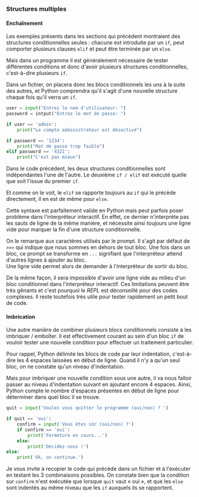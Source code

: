 ### Structures multiples

#### Enchaînement

Les exemples présents dans les sections qui précèdent montraient des structures conditionnelles seules : chacune est introduite par un `if`, peut comporter plusieurs clauses `elif` et peut être terminée par un `else`.

Mais dans un programme il est généralement nécessaire de tester différentes conditions et donc d'avoir plusieurs structures conditionnelles, c'est-à-dire plusieurs `if`.

Dans un fichier, on placera donc les blocs conditionnels les uns à la suite des autres, et Python comprendra qu'il s'agit d'une nouvelle structure chaque fois qu'il verra un `if`.

```python
user = input("Entrez le nom d'utilisateur: ")
password = intput("Entrez le mot de passe: ")

if user == 'admin':
    print("Le compte administrateur est désactivé")

if password == '1234':
    print("Mot de passe trop faible")
elif password == '4321':
    print("C'est pas mieux")
```

Dans le code précédent, les deux structures conditionnelles sont indépendantes l'une de l'autre.
Le deuxième `if / elif` est exécuté quelle que soit l'issue du premier `if`.

Et comme on le voit, le `elif` se rapporte toujours au `if` qui le précède directement, il en est de même pour `else`.

Cette syntaxe est parfaitement valide en Python mais peut parfois poser problème dans l'interpréteur interactif.
En effet, ce dernier n'interprète pas les sauts de ligne de la même manière, et nécessite ainsi toujours une ligne vide pour marquer la fin d'une structure conditionnelle.

On le remarque aux caractères utilisés par le prompt.
Il s'agit par défaut de `>>>` qui indique que nous sommes en dehors de tout bloc.
Une fois dans un bloc, ce prompt se transforme en `...` signifiant que l'interpréteur attend d'autres lignes à ajouter au bloc.  
Une ligne vide permet alors de demander à l'interpréteur de sortir du bloc.

De la même façon, il sera impossible d'avoir une ligne vide au milieu d'un bloc conditionnel dans l'interpréteur interactif.
Ces limitations peuvent être très gênants et c'est pourquoi le *REPL* est déconseillé pour des codes complexes.
Il reste toutefois très utile pour tester rapidement un petit bout de code.

#### Imbrication

Une autre manière de combiner plusieurs blocs conditionnels consiste à les imbriquer / emboîter.
Il est effectivement courant au sein d'un bloc `if` de vouloir tester une nouvelle condition pour effectuer un traitement particulier.

Pour rappel, Python délimite les blocs de code par leur indentation, c'est-à-dire les 4 espaces laissées en début de ligne.
Quand il n'y a qu'un seul bloc, on ne constate qu'un niveau d'indentation.

Mais pour imbriquer une nouvelle condition sous une autre, il va nous falloir passer au niveau d'indentation suivant en ajoutant encore 4 espaces.
Ainsi, Python compte le nombre d'espaces présentes en début de ligne pour déterminer dans quel bloc il se trouve.

```python
quit = input('Voulez vous quitter le programme (oui/non) ? ')

if quit == 'oui':
    confirm = input('Vous êtes sûr (oui/non) ?')
    if confirm == 'oui':
        print('Fermeture en cours...')
    else:
        print('Décidez-vous !')
else:
    print('Ok, on continue.')
```

Je vous invite à recopier le code qui précède dans un fichier et à l'exécuter en testant les 3 combinaisons possibles.
On constate bien que la condition sur `confirm` n'est exécutée que lorsque `quit` vaut « oui », et que les `else` sont indentés au même niveau que les `if` auxquels ils se rapportent.
